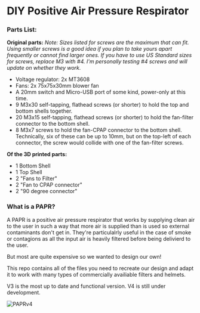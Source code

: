 # DIY Positive Air Pressure Respirator 

### Parts List:
**Original parts:**
*Note: Sizes listed for screws are the maximum that can fit. Using smaller screws is a good idea if you plan to take yours apart frequently or cannot find larger ones. If you have to use US Standard sizes for screws, replace M3 with #4. I'm personally testing #4 screws and will update on whether they work.*
- Voltage regulator: 2x MT3608 
- Fans: 2x 75x75x30mm blower fan
- A 20mm switch and Micro-USB port of some kind, power-only at this time.
- 9 M3x30 self-tapping, flathead screws (or shorter) to hold the top and bottom shells together.
- 20 M3x15 self-tapping, flathead screws (or shorter) to hold the fan-filter connector to the bottom shell.
- 8 M3x7 screws to hold the fan-CPAP connector to the bottom shell. Technically, six of these can be up to 10mm, but on the top-left of each connector, the screw would collide with one of the fan-filter screws.

**Of the 3D printed parts:**
- 1 Bottom Shell
- 1 Top Shell
- 2 "Fans to Filter" 
- 2 "Fan to CPAP connector"
- 2 "90 degree connector"

### What is a PAPR?

A PAPR is a positive air pressure respirator that works by supplying clean air to the user in such a way that more air is supplied than is used so external contaminants don't get in.
They're particulalrly useful in the case of smoke or contagions as all the input air is heavily filtered before being delivierd to the user.

But most are quite expensive so we wanted to design our own!

This repo contains all of the files you need to recreate our design and adapt it to work with many types of commercially availiable filters and helmets. 

V3 is the most up to date and functional version. V4 is still under development.

![PAPRv4](https://github.com/thethoughtemporium/PAPR/blob/main/493507e8-c7e0-45a2-9ea5-cce407912ea4.PNG?raw=true)
